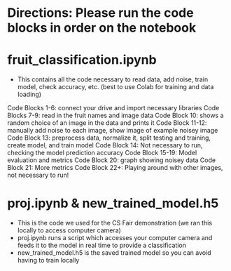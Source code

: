 # Directions: Please run the code blocks in order on the notebook

# fruit_classification.ipynb 
* This contains all the code necessary to read data, add noise, train model, check accuracy, etc. (best to use Colab for training and data loading)

Code Blocks 1-6: connect your drive and import necessary libraries 
Code Blocks 7-9: read in the fruit names and image data
Code Block 10: shows a random choice of an image in the data and prints it
Code Block 11-12: manually add noise to each image, show image of example noisey image
Code Block 13: preprocess data, normalize it, split testing and training, create model, and train model
Code Block 14: Not necessary to run, checking the model prediction accuracy
Code Block 15-19: Model evaluation and metrics
Code Block 20: graph showing noisey data
Code Block 21: More metrics
Code Block 22+: Playing around with other images, not necessary to run!


# proj.ipynb & new_trained_model.h5 
* This is the code we used for the CS Fair demonstration (we ran this locally to access computer camera)
* proj.ipynb runs a script which accesses your computer camera and feeds it to the model in real time to provide a classification
* new_trained_model.h5 is the saved trained model so you can avoid having to train locally


